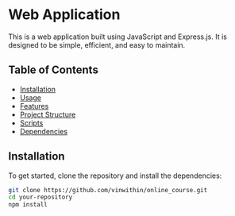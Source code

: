 # Web Application

This is a web application built using JavaScript and Express.js. It is designed to be simple, efficient, and easy to maintain.

## Table of Contents

- [Installation](#installation)
- [Usage](#usage)
- [Features](#features)
- [Project Structure](#project-structure)
- [Scripts](#scripts)
- [Dependencies](#dependencies)


## Installation

To get started, clone the repository and install the dependencies:

```bash
git clone https://github.com/vinwithin/online_course.git
cd your-repository
npm install

